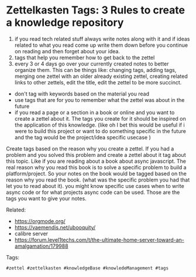 # Zettelkasten Tags: 3 Rules to create a knowledge repository

1. if you read tech related stuff always write notes along with it and if ideas related to what you read come up write them down before you continue on reading and then forget about your idea.
2. tags that help you remember how to get back to the zettel
3. every 3 or 4 days go over your currently created notes to better organize them. This can be things like: changing tags, adding tags, merging one zettel with an older already existing zettel, creating related links to other zettels, edit the title, edit the zettel to be more succinct.

* don't tag with keywords based on the material you read
* use tags that are for you to remember what the zettel was about in the future
* if you read a page or a section in a book or online and you want to create a zettel about it. The tags you create for it should be inspired on the application of this knowledge. (like oh I bet this would be useful if i were to build this project or want to do something specific in the future and the tag would be the project/idea specific usecase )

Create tags based on the reason why you create a zettel. If you had a problem and you solved this problem and create a zettel about it tag about this topic. Like if you are reading about a book about async javascript. The real reason why you read this book is to solve a specific problem to build a platform/project. So your notes on the book would be tagged based on the reason why you read the book. (what was the specific problem you had that let you to read about it). you might know specific use cases when to write async code or for what projects async code can be used. Those are the tags you want to give your notes.

Related:

* https://orgmode.org/
* https://vaemendis.net/ubooquity/
* calibre server
* https://forum.level1techs.com/t/the-ultimate-home-server-toward-an-amalgamation/179988

Tags:

    #zettel #zettelkasten #knowledgeBase #knowledeManagement #tags
